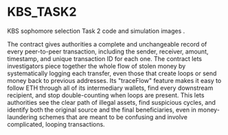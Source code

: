 # KBS_TASK2
KBS sophomore selection Task 2 code and simulation images .

The contract gives authorities a complete and unchangeable record of every peer-to-peer transaction, including the sender, receiver, amount, timestamp, and unique transaction ID for each one. The contract lets investigators piece together the whole flow of stolen money by systematically logging each transfer, even those that create loops or send money back to previous addresses. Its "traceFlow" feature makes it easy to follow ETH through all of its intermediary wallets, find every downstream recipient, and stop double-counting when loops are present. This lets authorities see the clear path of illegal assets, find suspicious cycles, and identify both the original source and the final beneficiaries, even in money-laundering schemes that are meant to be confusing and involve complicated, looping transactions.
